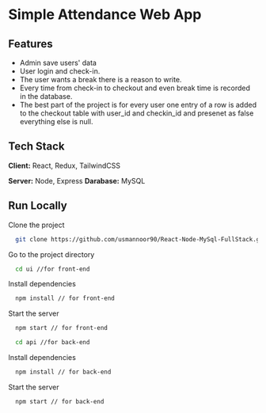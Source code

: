 
# Simple Attendance Web App





## Features

- Admin save users' data 
- User login and check-in.
- The user wants a break there is a reason to write.
- Every time from check-in to checkout and even break time is recorded in the database.
- The best part of the project is for every user one entry of a row is added to the checkout table with user_id and checkin_id and presenet as false everything else is null.


 


## Tech Stack

**Client:** React, Redux, TailwindCSS

**Server:** Node, Express
**Darabase:** MySQL




## Run Locally

Clone the project

```bash
  git clone https://github.com/usmannoor90/React-Node-MySql-FullStack.git
```

Go to the project directory

```bash
  cd ui //for front-end 
```

Install dependencies

```bash
  npm install // for front-end
```

Start the server

```bash
  npm start // for front-end
```

```bash
  cd api //for back-end 
```

Install dependencies

```bash
  npm install // for back-end
```

Start the server

```bash
  npm start // for back-end
```
